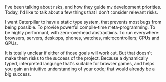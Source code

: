 I've been talking about risks, and how they guide my development priorities.
Today, I'd like to talk about a few things that I don't consider relevant risks.

I want Caterpillar to have a static type system, that prevents most bugs from
being possible. To provide powerful compile-time meta-programming. To be highly
performant, with zero-overhead abstractions. To run everywhere: browsers,
servers, desktops, phones, watches, microcontrollers; CPUs and GPUs.

It is totally unclear if either of those goals will work out. But that doesn't
make them risks to the success of the project. Because a dynamically typed,
interpreted language that's suitable for browser games, and helps you gain an
intuitive understanding of your code; that would already be a big success.
